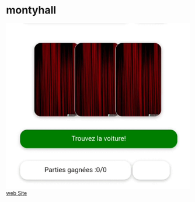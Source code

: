 # montyhall

![Illustration](https://github.com/ph76/montyhall/blob/main/static/img/Screen_Recording_20220116-213840_Chrome_1.gif?raw=true)
[web Site](https://monty-hall-ux.web.app/)
